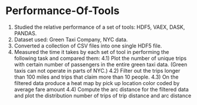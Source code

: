 # Performance-Of-Tools

1) Studied the relative performance of a set of tools: HDF5, VAEX, DASK, PANDAS.
2) Dataset used: Green Taxi Company, NYC data.
3) Converted a collection of CSV files into one single HDF5 file.
4) Measured the time it takes by each set of tool in performing the following task and compared them:
    4.1) Plot the number of unique trips with certain number of passengers in the entire green taxi data. (Green taxis can not operate in parts of NYC.)
    4.2) Filter out the trips longer than 100 miles and trips that claim more than 10 people.
    4.3) On the filtered data produce a heat map by pick up location color coded by average fare amount
    4.4) Compute the arc distance for the filtered data and plot the distribution number of trips of trip distance and arc distance

